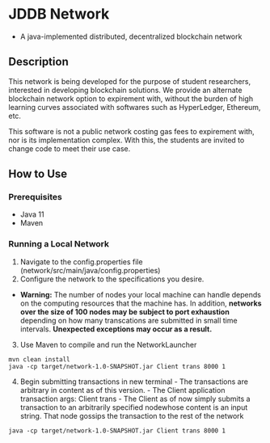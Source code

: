 # **JDDB Network**
  - A java-implemented distributed, decentralized blockchain network

## Description
This network is being developed for the purpose of student researchers, interested in developing blockchain solutions. We provide an alternate blockchain network option to expirement with, without the burden of high learning curves associated with softwares such as HyperLedger, Ethereum, etc. 

This software is not a public network costing gas fees to expirement with, nor is its implementation complex. With this, the students are invited to change code to meet their use case.

## How to Use
### Prerequisites
  - Java 11
  - Maven

### Running a Local Network
  1. Navigate to the config.properties file (network/src/main/java/config.properties)
  2. Configure the network to the specifications you desire. 
  
  - **Warning:** The number of nodes your local machine can handle depends on the computing resources that the machine has. In addition, **networks over the size of 100 nodes may be subject to port exhaustion** depending on how many transcations are submitted in small time intervals. **Unexpected exceptions may occur as a result.**
  
  3. Use Maven to compile and run the NetworkLauncher
  
    mvn clean install
    java -cp target/network-1.0-SNAPSHOT.jar Client trans 8000 1
  4. Begin submitting transactions in new terminal
    - The transactions are arbitrary in content as of this version. 
    - The Client application transaction args: Client trans <portNum> <transactionContent>
    - The Client as of now simply submits a transaction to an arbitrarily specified nodewhose content is an input string. That node gossips the transaction to the rest of the network
  
    java -cp target/network-1.0-SNAPSHOT.jar Client trans 8000 1
